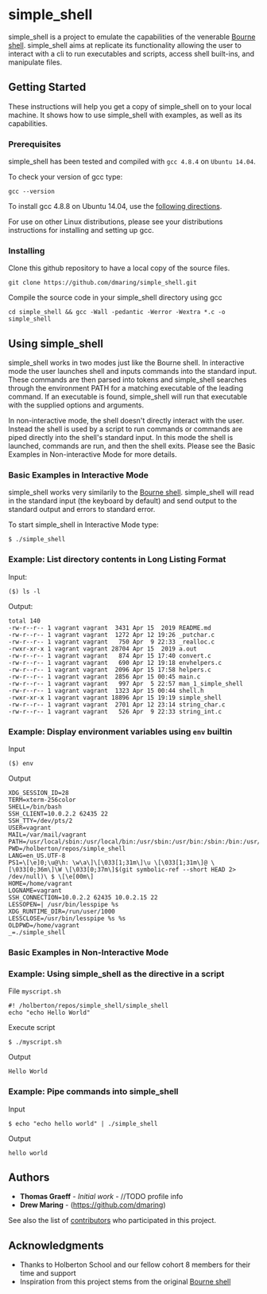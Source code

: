 # simple_shell

simple_shell is a project to emulate the capabilities of the venerable [Bourne shell](https://en.wikipedia.org/wiki/Bourne_shell). simple_shell aims at replicate its functionality allowing the user to interact with a cli to run executables and scripts, access shell built-ins, and manipulate files.

## Getting Started

These instructions will help you get a copy of simple_shell on to your local machine.  It shows how to use simple_shell with examples, as well as its capabilities.

### Prerequisites

simple_shell has been tested and compiled with `gcc 4.8.4` on `Ubuntu 14.04`.

To check your version of gcc type:

```
gcc --version
```

To install gcc 4.8.8 on Ubuntu 14.04, use the [following directions](https://gist.github.com/application2000/73fd6f4bf1be6600a2cf9f56315a2d91).

For use on other Linux distributions, please see your distributions instructions for installing and setting up gcc.


### Installing

Clone this github repository to have a local copy of the source files.

```
git clone https://github.com/dmaring/simple_shell.git
```

Compile the source code in your simple_shell directory using gcc

```
cd simple_shell && gcc -Wall -pedantic -Werror -Wextra *.c -o simple_shell
```



## Using simple_shell

simple_shell works in two modes just like the Bourne shell.  In interactive mode the user launches shell and inputs commands into the standard input.  These commands are then parsed into tokens and simple_shell searches through the environment PATH for a matching executable of the leading command.  If an executable is found, simple_shell will  run that executable with the supplied options and arguments.

In non-interactive mode, the shell doesn't directly interact with the user.  Instead the shell is used by a script to run commands or commands are piped directly into the shell's standard input.  In this mode the shell is launched, commands are run, and then the shell exits.  Please see the Basic Examples in Non-interactive Mode for more details.

### Basic Examples in Interactive Mode

simple_shell works very similarily to the [Bourne shell](https://en.wikipedia.org/wiki/Bourne_shell).  simple_shell will read in the standard input (the keyboard by default) and send output to the standard output and errors to standard error.

To start simple_shell in Interactive Mode type:
```
$ ./simple_shell
```

### Example: List directory contents in Long Listing Format
Input:

```
($) ls -l
```
Output:

```
total 140
-rw-r--r-- 1 vagrant vagrant  3431 Apr 15  2019 README.md
-rw-r--r-- 1 vagrant vagrant  1272 Apr 12 19:26 _putchar.c
-rw-r--r-- 1 vagrant vagrant   750 Apr  9 22:33 _realloc.c
-rwxr-xr-x 1 vagrant vagrant 28704 Apr 15  2019 a.out
-rw-r--r-- 1 vagrant vagrant   874 Apr 15 17:40 convert.c
-rw-r--r-- 1 vagrant vagrant   690 Apr 12 19:18 envhelpers.c
-rw-r--r-- 1 vagrant vagrant  2096 Apr 15 17:58 helpers.c
-rw-r--r-- 1 vagrant vagrant  2856 Apr 15 00:45 main.c
-rw-r--r-- 1 vagrant vagrant   997 Apr  5 22:57 man_1_simple_shell
-rw-r--r-- 1 vagrant vagrant  1323 Apr 15 00:44 shell.h
-rwxr-xr-x 1 vagrant vagrant 18896 Apr 15 19:19 simple_shell
-rw-r--r-- 1 vagrant vagrant  2701 Apr 12 23:14 string_char.c
-rw-r--r-- 1 vagrant vagrant   526 Apr  9 22:33 string_int.c
```
### Example: Display environment variables using `env` builtin
Input

```
($) env
```

Output

```
XDG_SESSION_ID=28
TERM=xterm-256color
SHELL=/bin/bash
SSH_CLIENT=10.0.2.2 62435 22
SSH_TTY=/dev/pts/2
USER=vagrant
MAIL=/var/mail/vagrant
PATH=/usr/local/sbin:/usr/local/bin:/usr/sbin:/usr/bin:/sbin:/bin:/usr/games:/usr/local/games
PWD=/holberton/repos/simple_shell
LANG=en_US.UTF-8
PS1=\[\e]0;\u@\h: \w\a\]\[\033[1;31m\]\u \[\033[1;31m\]@ \[\033[0;36m\]\W \[\033[0;37m\]$(git symbolic-ref --short HEAD 2> /dev/null)\ $ \[\e[00m\]
HOME=/home/vagrant
LOGNAME=vagrant
SSH_CONNECTION=10.0.2.2 62435 10.0.2.15 22
LESSOPEN=| /usr/bin/lesspipe %s
XDG_RUNTIME_DIR=/run/user/1000
LESSCLOSE=/usr/bin/lesspipe %s %s
OLDPWD=/home/vagrant
_=./simple_shell

```

### Basic Examples in Non-Interactive Mode

### Example: Using simple_shell as the directive in a script
File `myscript.sh`

```
#! /holberton/repos/simple_shell/simple_shell
echo "echo Hello World"
```

Execute script

```
$ ./myscript.sh
```

Output

```
Hello World
```

### Example: Pipe commands into simple_shell
Input

```
$ echo "echo hello world" | ./simple_shell
```

Output

```
hello world
```


## Authors

* **Thomas Graeff** - *Initial work* - //TODO profile info
* **Drew Maring** - (https://github.com/dmaring)

See also the list of [contributors](https://github.com/your/project/contributors) who participated in this project.


## Acknowledgments

* Thanks to Holberton School and our fellow cohort 8 members for their time and support
* Inspiration from this project stems from the original [Bourne shell](https://en.wikipedia.org/wiki/Bourne_shell)

